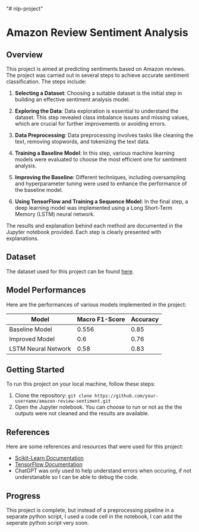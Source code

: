 "# nlp-project" 
# Amazon Review Sentiment Analysis

## Overview
This project is aimed at predicting sentiments based on Amazon reviews. The project was carried out in several steps to achieve accurate sentiment classification. The steps include:

1. **Selecting a Dataset**: Choosing a suitable dataset is the initial step in building an effective sentiment analysis model.

2. **Exploring the Data**: Data exploration is essential to understand the dataset. This step revealed class imbalance issues and missing values, which are crucial for further improvements or avoiding errors.

3. **Data Preprocessing**: Data preprocessing involves tasks like cleaning the text, removing stopwords, and tokenizing the text data.

4. **Training a Baseline Model**: In this step, various machine learning models were evaluated to choose the most efficient one for sentiment analysis. 
5. **Improving the Baseline**: Different techniques, including oversampling and hyperparameter tuning  were used to enhance the performance of the baseline model.

6. **Using TensorFlow and Training a Sequence Model**: In the final step, a deep learning model was implemented using a Long Short-Term Memory (LSTM) neural network. 

The results and explanation behind each method are documented in the Jupyter notebook provided. Each step is clearly presented with explanations.

## Dataset
The dataset used for this project can be found [here](https://www.kaggle.com/datasets/thedevastator/amazon-customer-reviews-with-2013-2019-sentiment).

## Model Performances

Here are the performances of various models implemented in the project:

| Model                 |Macro F1-Score | Accuracy |
|-----------------------|---------------|----------|
| Baseline Model        | 0.556         | 0.85     |
| Improved Model        | 0.6           | 0.76     |
| LSTM Neural Network   | 0.58          | 0.83     |

## Getting Started
To run this project on your local machine, follow these steps:

1. Clone the repository: `git clone https://github.com/your-username/amazon-review-sentiment.git`
2. Open the Jupyter notebook. You can choose to run or not as the the outputs were not cleaned and the results are available.

## References
Here are some references and resources that were used for this project:

- [Scikit-Learn Documentation](https://scikit-learn.org/stable/documentation.html)
- [TensorFlow Documentation](https://www.tensorflow.org/guide)
- ChatGPT was only used to help understand errors when occuring, if not understanable so I can be able to debug the code.

## Progress
This project is complete, but instead of a preprocessing pipeline in a separate python script, I used a code cell in the notebook, I can add the seperate python script very soon.


